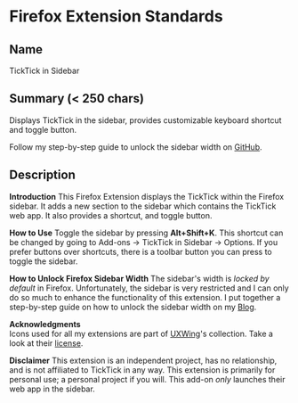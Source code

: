 # Firefox Extension Standards

## Name

TickTick in Sidebar

## Summary (< 250 chars)

Displays TickTick in the sidebar, provides customizable keyboard shortcut and toggle button.

Follow my step-by-step guide to unlock the sidebar width on <a href="https://gist.github.com/semanticdata/ee0bca4f3617241aa98da114653c0b08">GitHub</a>.

## Description

<b>Introduction</b>
This Firefox Extension displays the TickTick within the Firefox sidebar. It adds a new section to the sidebar which contains the TickTick web app. It also provides a shortcut, and toggle button.

<b>How to Use</b>
Toggle the sidebar by pressing <b>Alt+Shift+K</b>.
This shortcut can be changed by going to Add-ons -> TickTick in Sidebar -> Options. If you prefer buttons over shortcuts, there is a toolbar button you can press to toggle the sidebar.

<b>How to Unlock Firefox Sidebar Width</b>
The sidebar's width is <i>locked by default</i> in Firefox. Unfortunately, the sidebar is very restricted and I can only do so much to enhance the functionality of this extension. I put together a step-by-step guide on how to unlock the sidebar width on my <a href="https://miguelpimentel.do/unlock-firefox-sidebar/">Blog</a>.

<b>Acknowledgments</b>  
Icons used for all my extensions are part of <a href="https://uxwing.com/">UXWing</a>'s collection. Take a look at their <a href="https://uxwing.com/license">license</a>.

<b>Disclaimer</b>
This extension is an independent project, has no relationship, and is not affiliated to TickTick in any way. This extension is primarily for personal use; a personal project if you will. This add-on <i>only</i> launches their web app in the sidebar.
